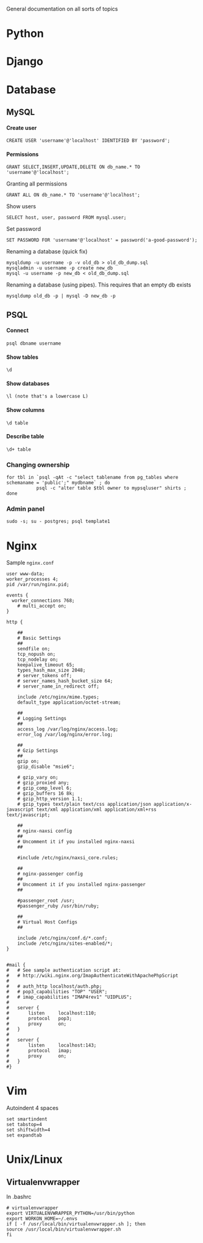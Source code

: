 General documentation on all sorts of topics

# Python
# Django
# Database
## MySQL
#### Create user
    
    CREATE USER 'username'@'localhost' IDENTIFIED BY 'password';
#### Permissions

    GRANT SELECT,INSERT,UPDATE,DELETE ON db_name.* TO 'username'@'localhost';

Granting all permissions

    GRANT ALL ON db_name.* TO 'username'@'localhost';
    
Show users
    
    SELECT host, user, password FROM mysql.user;

Set password

    SET PASSWORD FOR 'username'@'localhost' = password('a-good-password');

Renaming a database (quick fix)

    mysqldump -u username -p -v old_db > old_db_dump.sql
    mysqladmin -u username -p create new_db
    mysql -u username -p new_db < old_db_dump.sql

Renaming a database (using pipes). This requires that an empty db exists

    mysqldump old_db -p | mysql -D new_db -p

## PSQL
#### Connect
    psql dbname username
#### Show tables
    \d
#### Show databases
    \l (note that's a lowercase L)
#### Show columns
    \d table
#### Describe table
    \d+ table
### Changing ownership
    for tbl in `psql -qAt -c "select tablename from pg_tables where schemaname = 'public';" mydbname` ; do  
               psql -c "alter table $tbl owner to mypsqluser" shirts ;     done
### Admin panel
    sudo -s; su - postgres; psql template1

# Nginx
Sample ``nginx.conf``

    user www-data;
    worker_processes 4;
    pid /var/run/nginx.pid;
    
    events {
      worker_connections 768;
    	# multi_accept on;
    }
    
    http {
    
    	##
    	# Basic Settings
    	##
    	sendfile on;
    	tcp_nopush on;
    	tcp_nodelay on;
    	keepalive_timeout 65;
    	types_hash_max_size 2048;
    	# server_tokens off;
    	# server_names_hash_bucket_size 64;
    	# server_name_in_redirect off;
    
    	include /etc/nginx/mime.types;
    	default_type application/octet-stream;
    
    	##
    	# Logging Settings
    	##
    	access_log /var/log/nginx/access.log;
    	error_log /var/log/nginx/error.log;
    
    	##
    	# Gzip Settings
    	##
    	gzip on;
    	gzip_disable "msie6";
    
    	# gzip_vary on;
    	# gzip_proxied any;
    	# gzip_comp_level 6;
    	# gzip_buffers 16 8k;
    	# gzip_http_version 1.1;
    	# gzip_types text/plain text/css application/json application/x-javascript text/xml application/xml application/xml+rss text/javascript;
    
    	##
    	# nginx-naxsi config
    	##
    	# Uncomment it if you installed nginx-naxsi
    	##
    
    	#include /etc/nginx/naxsi_core.rules;
    
    	##
    	# nginx-passenger config
    	##
    	# Uncomment it if you installed nginx-passenger
    	##
    	
    	#passenger_root /usr;
    	#passenger_ruby /usr/bin/ruby;
    
    	##
    	# Virtual Host Configs
    	##
    
    	include /etc/nginx/conf.d/*.conf;
    	include /etc/nginx/sites-enabled/*;
    }
    
    
    #mail {
    #	# See sample authentication script at:
    #	# http://wiki.nginx.org/ImapAuthenticateWithApachePhpScript
    # 
    #	# auth_http localhost/auth.php;
    #	# pop3_capabilities "TOP" "USER";
    #	# imap_capabilities "IMAP4rev1" "UIDPLUS";
    # 
    #	server {
    #		listen     localhost:110;
    #		protocol   pop3;
    #		proxy      on;
    #	}
    # 
    #	server {
    #		listen     localhost:143;
    #		protocol   imap;
    #		proxy      on;
    #	}
    #}

# Vim
Autoindent 4 spaces

    set smartindent
    set tabstop=4
    set shiftwidth=4
    set expandtab

# Unix/Linux
## Virtualenvwrapper
In .bashrc 

    # virtualenvwrapper
    export VIRTUALENVWRAPPER_PYTHON=/usr/bin/python
    export WORKON_HOME=~/.envs
    if [ -f /usr/local/bin/virtualenvwrapper.sh ]; then
    source /usr/local/bin/virtualenvwrapper.sh
    fi
